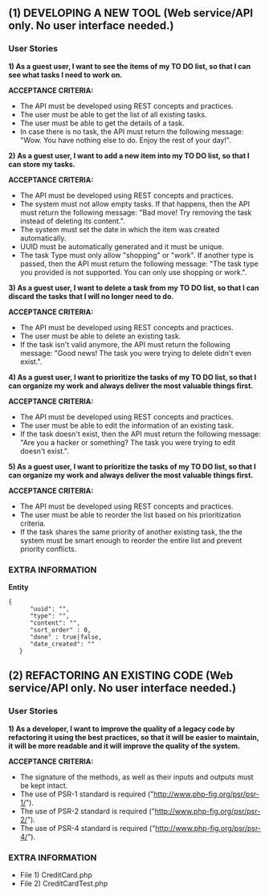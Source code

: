 ## (1) DEVELOPING A NEW TOOL (Web service/API only. No user interface needed.)

### User Stories
**1) As a guest user, I want to see the items of my TO DO list, so that I can see what tasks I need to work on.**

**ACCEPTANCE CRITERIA:**
* The API must be developed using REST concepts and practices.
* The user must be able to get the list of all existing tasks.
* The user must be able to get the details of a task.
* In case there is no task, the API must return the following message: "Wow. You have nothing else to do. Enjoy the rest of your day!".

**2) As a guest user, I want to add a new item into my TO DO list, so that I can store my tasks.**

**ACCEPTANCE CRITERIA:**
* The API must be developed using REST concepts and practices.
* The system must not allow empty tasks. If that happens, then the API must return the following message: "Bad move! Try removing the task instead of deleting its content.".
* The system must set the date in which the item was created automatically.
* UUID must be automatically generated and it must be unique.
* The task Type must only allow "shopping" or "work". If another type is passed, then the API must return the following message: "The task type you provided is not supported. You can only use shopping or work.".

**3) As a guest user, I want to delete a task from my TO DO list, so that I can discard the tasks that I will no longer need to do.**

**ACCEPTANCE CRITERIA:**
* The API must be developed using REST concepts and practices.
* The user must be able to delete an existing task.
* If the task isn't valid anymore, the API must return the following message: "Good news! The task you were trying to delete didn't even exist.".

**4) As a guest user, I want to prioritize the tasks of my TO DO list, so that I can organize my work and always deliver the most valuable things first.**

**ACCEPTANCE CRITERIA:**
* The API must be developed using REST concepts and practices.
* The user must be able to edit the information of an existing task.
* If the task doesn't exist, then the API must return the following message: "Are you a hacker or something? The task you were trying to edit doesn't exist.".

**5) As a guest user, I want to prioritize the tasks of my TO DO list, so that I can organize my work and always deliver the most valuable things first.**

**ACCEPTANCE CRITERIA:**
* The API must be developed using REST concepts and practices.
* The user must be able to reorder the list based on his prioritization criteria.
* If the task shares the same priority of another existing task, the the system must be smart enough to reorder the entire list and prevent priority conflicts.

### EXTRA INFORMATION
**Entity**
```
{
      "uuid": "",
      "type": "",
      "content": "",
      "sort_order" : 0,
      "done" : true|false,
      "date_created": ""
   }
```

## (2) REFACTORING AN EXISTING CODE (Web service/API only. No user interface needed.)

### User Stories
**1) As a developer, I want to improve the quality of a legacy code by refactoring it using the best practices, so that it will be easier to maintain, it will be more readable and it will improve the quality of the system.**

**ACCEPTANCE CRITERIA:**
* The signature of the methods, as well as their inputs and outputs must be kept intact.
* The use of PSR-1 standard is required ("http://www.php-fig.org/psr/psr-1/").
* The use of PSR-2 standard is required ("http://www.php-fig.org/psr/psr-2/").
* The use of PSR-4 standard is required ("http://www.php-fig.org/psr/psr-4/").

### EXTRA INFORMATION
 * File 1) CreditCard.php 
 * File 2) CreditCardTest.php